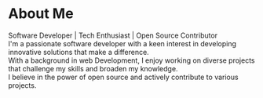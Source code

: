 # About Me
Software Developer | Tech Enthusiast | Open Source Contributor<br>
I'm a passionate software developer with a keen interest in developing innovative solutions that make a difference. <br> With a background in web Development, I enjoy working on diverse projects that challenge my skills and broaden my knowledge.<br>  I believe in the power of open source and actively contribute to various projects.

